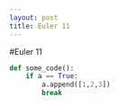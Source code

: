 ```yaml
---
layout: post
title: Euler 11
---
```


#Euler 11

~~~python
def some_code():
	if a == True:
		a.append([1,2,3])
		break
~~~